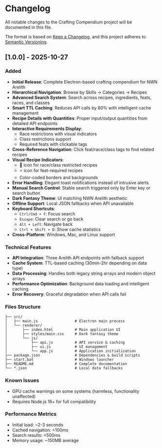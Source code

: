 # Changelog

All notable changes to the Crafting Compendium project will be documented in this file.

The format is based on [Keep a Changelog](https://keepachangelog.com/en/1.0.0/),
and this project adheres to [Semantic Versioning](https://semver.org/spec/v2.0.0.html).

## [1.0.0] - 2025-10-27

### Added
- **Initial Release**: Complete Electron-based crafting compendium for NWN Arelith
- **Hierarchical Navigation**: Browse by Skills → Categories → Recipes
- **Advanced Search System**: Search across recipes, ingredients, feats, races, and classes
- **Smart TTL Caching**: Reduces API calls by 80% with intelligent cache management
- **Recipe Details with Quantities**: Proper input/output quantities from detailed API endpoints
- **Interactive Requirements Display**: 
  - Race restrictions with visual indicators
  - Class restrictions support
  - Required feats with clickable tags
- **Cross-Reference Navigation**: Click feat/race/class tags to find related recipes
- **Visual Recipe Indicators**:
  - 🚫 icon for race/class restricted recipes
  - ⭐ icon for feat-required recipes
  - Color-coded borders and backgrounds
- **Error Handling**: Elegant toast notifications instead of intrusive alerts
- **Manual Search Control**: Stable search triggered only by Enter key or search button
- **Dark Fantasy Theme**: UI matching NWN Arelith aesthetic
- **Offline Support**: Local JSON fallbacks when API unavailable
- **Keyboard Shortcuts**:
  - `Ctrl/Cmd + F`: Focus search
  - `Escape`: Clear search or go back
  - `Alt + Left`: Navigate back
  - `Ctrl + Shift + D`: Show cache statistics
- **Cross-Platform**: Windows, Mac, and Linux support

### Technical Features
- **API Integration**: Three Arelith API endpoints with fallback support
- **Cache System**: TTL-based caching (30min-2hr depending on data type)
- **Data Processing**: Handles both legacy string arrays and modern object arrays
- **Performance Optimization**: Background data loading and intelligent caching
- **Error Recovery**: Graceful degradation when API calls fail

### Files Structure
```
├── src/
│   ├── main.js                 # Electron main process
│   └── renderer/
│       ├── index.html          # Main application UI
│       ├── styles/main.css     # Dark fantasy theme
│       └── js/
│           ├── api.js          # API service & caching
│           ├── ui.js           # UI management
│           └── app.js          # Application initialization
├── package.json                # Dependencies & build scripts
├── start.bat                   # Windows launcher
├── README.md                   # Complete documentation
└── *.json                      # Local data fallbacks
```

### Known Issues
- GPU cache warnings on some systems (harmless, functionality unaffected)
- Requires Node.js 16+ for full compatibility

### Performance Metrics
- Initial load: ~2-3 seconds
- Cached navigation: <100ms
- Search results: <500ms
- Memory usage: ~150MB average